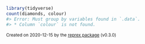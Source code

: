 ``` r
library(tidyverse)
count(diamonds, colour)
#> Error: Must group by variables found in `.data`.
#> * Column `colour` is not found.
```

<sup>Created on 2020-12-15 by the [reprex package](https://reprex.tidyverse.org) (v0.3.0)</sup>
